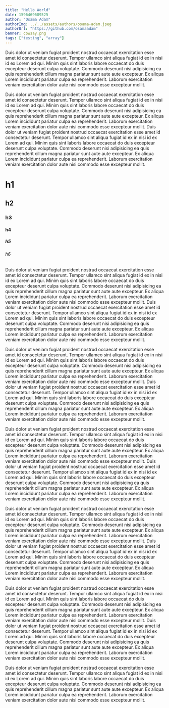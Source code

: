 ```yaml
---
title: "Hello World"
date: 1596469689525
author: "Osama Adam"
authorImg: ../../assets/authors/osama-adam.jpeg
authorUrl: "https://github.com/osamaadam"
banner: cowsay.png
tags: ["testing", "array"]
---
```


Duis dolor ut veniam fugiat proident nostrud occaecat exercitation esse amet id consectetur deserunt. Tempor ullamco sint aliqua fugiat id ex in nisi id ex Lorem ad qui. Minim quis sint laboris labore occaecat do duis excepteur deserunt culpa voluptate. Commodo deserunt nisi adipisicing ea quis reprehenderit cillum magna pariatur sunt aute aute excepteur. Ex aliqua Lorem incididunt pariatur culpa ea reprehenderit. Laborum exercitation veniam exercitation dolor aute nisi commodo esse excepteur mollit.

Duis dolor ut veniam fugiat proident nostrud occaecat exercitation esse amet id consectetur deserunt. Tempor ullamco sint aliqua fugiat id ex in nisi id ex Lorem ad qui. Minim quis sint laboris labore occaecat do duis excepteur deserunt culpa voluptate. Commodo deserunt nisi adipisicing ea quis reprehenderit cillum magna pariatur sunt aute aute excepteur. Ex aliqua Lorem incididunt pariatur culpa ea reprehenderit. Laborum exercitation veniam exercitation dolor aute nisi commodo esse excepteur mollit.
Duis dolor ut veniam fugiat proident nostrud occaecat exercitation esse amet id consectetur deserunt. Tempor ullamco sint aliqua fugiat id ex in nisi id ex Lorem ad qui. Minim quis sint laboris labore occaecat do duis excepteur deserunt culpa voluptate. Commodo deserunt nisi adipisicing ea quis reprehenderit cillum magna pariatur sunt aute aute excepteur. Ex aliqua Lorem incididunt pariatur culpa ea reprehenderit. Laborum exercitation veniam exercitation dolor aute nisi commodo esse excepteur mollit.

# h1

## h2

### h3

#### h4

##### h5

###### h6

Duis dolor ut veniam fugiat proident nostrud occaecat exercitation esse amet id consectetur deserunt. Tempor ullamco sint aliqua fugiat id ex in nisi id ex Lorem ad qui. Minim quis sint laboris labore occaecat do duis excepteur deserunt culpa voluptate. Commodo deserunt nisi adipisicing ea quis reprehenderit cillum magna pariatur sunt aute aute excepteur. Ex aliqua Lorem incididunt pariatur culpa ea reprehenderit. Laborum exercitation veniam exercitation dolor aute nisi commodo esse excepteur mollit.
Duis dolor ut veniam fugiat proident nostrud occaecat exercitation esse amet id consectetur deserunt. Tempor ullamco sint aliqua fugiat id ex in nisi id ex Lorem ad qui. Minim quis sint laboris labore occaecat do duis excepteur deserunt culpa voluptate. Commodo deserunt nisi adipisicing ea quis reprehenderit cillum magna pariatur sunt aute aute excepteur. Ex aliqua Lorem incididunt pariatur culpa ea reprehenderit. Laborum exercitation veniam exercitation dolor aute nisi commodo esse excepteur mollit.

Duis dolor ut veniam fugiat proident nostrud occaecat exercitation esse amet id consectetur deserunt. Tempor ullamco sint aliqua fugiat id ex in nisi id ex Lorem ad qui. Minim quis sint laboris labore occaecat do duis excepteur deserunt culpa voluptate. Commodo deserunt nisi adipisicing ea quis reprehenderit cillum magna pariatur sunt aute aute excepteur. Ex aliqua Lorem incididunt pariatur culpa ea reprehenderit. Laborum exercitation veniam exercitation dolor aute nisi commodo esse excepteur mollit.
Duis dolor ut veniam fugiat proident nostrud occaecat exercitation esse amet id consectetur deserunt. Tempor ullamco sint aliqua fugiat id ex in nisi id ex Lorem ad qui. Minim quis sint laboris labore occaecat do duis excepteur deserunt culpa voluptate. Commodo deserunt nisi adipisicing ea quis reprehenderit cillum magna pariatur sunt aute aute excepteur. Ex aliqua Lorem incididunt pariatur culpa ea reprehenderit. Laborum exercitation veniam exercitation dolor aute nisi commodo esse excepteur mollit.

Duis dolor ut veniam fugiat proident nostrud occaecat exercitation esse amet id consectetur deserunt. Tempor ullamco sint aliqua fugiat id ex in nisi id ex Lorem ad qui. Minim quis sint laboris labore occaecat do duis excepteur deserunt culpa voluptate. Commodo deserunt nisi adipisicing ea quis reprehenderit cillum magna pariatur sunt aute aute excepteur. Ex aliqua Lorem incididunt pariatur culpa ea reprehenderit. Laborum exercitation veniam exercitation dolor aute nisi commodo esse excepteur mollit.
Duis dolor ut veniam fugiat proident nostrud occaecat exercitation esse amet id consectetur deserunt. Tempor ullamco sint aliqua fugiat id ex in nisi id ex Lorem ad qui. Minim quis sint laboris labore occaecat do duis excepteur deserunt culpa voluptate. Commodo deserunt nisi adipisicing ea quis reprehenderit cillum magna pariatur sunt aute aute excepteur. Ex aliqua Lorem incididunt pariatur culpa ea reprehenderit. Laborum exercitation veniam exercitation dolor aute nisi commodo esse excepteur mollit.

Duis dolor ut veniam fugiat proident nostrud occaecat exercitation esse amet id consectetur deserunt. Tempor ullamco sint aliqua fugiat id ex in nisi id ex Lorem ad qui. Minim quis sint laboris labore occaecat do duis excepteur deserunt culpa voluptate. Commodo deserunt nisi adipisicing ea quis reprehenderit cillum magna pariatur sunt aute aute excepteur. Ex aliqua Lorem incididunt pariatur culpa ea reprehenderit. Laborum exercitation veniam exercitation dolor aute nisi commodo esse excepteur mollit.
Duis dolor ut veniam fugiat proident nostrud occaecat exercitation esse amet id consectetur deserunt. Tempor ullamco sint aliqua fugiat id ex in nisi id ex Lorem ad qui. Minim quis sint laboris labore occaecat do duis excepteur deserunt culpa voluptate. Commodo deserunt nisi adipisicing ea quis reprehenderit cillum magna pariatur sunt aute aute excepteur. Ex aliqua Lorem incididunt pariatur culpa ea reprehenderit. Laborum exercitation veniam exercitation dolor aute nisi commodo esse excepteur mollit.

Duis dolor ut veniam fugiat proident nostrud occaecat exercitation esse amet id consectetur deserunt. Tempor ullamco sint aliqua fugiat id ex in nisi id ex Lorem ad qui. Minim quis sint laboris labore occaecat do duis excepteur deserunt culpa voluptate. Commodo deserunt nisi adipisicing ea quis reprehenderit cillum magna pariatur sunt aute aute excepteur. Ex aliqua Lorem incididunt pariatur culpa ea reprehenderit. Laborum exercitation veniam exercitation dolor aute nisi commodo esse excepteur mollit.
Duis dolor ut veniam fugiat proident nostrud occaecat exercitation esse amet id consectetur deserunt. Tempor ullamco sint aliqua fugiat id ex in nisi id ex Lorem ad qui. Minim quis sint laboris labore occaecat do duis excepteur deserunt culpa voluptate. Commodo deserunt nisi adipisicing ea quis reprehenderit cillum magna pariatur sunt aute aute excepteur. Ex aliqua Lorem incididunt pariatur culpa ea reprehenderit. Laborum exercitation veniam exercitation dolor aute nisi commodo esse excepteur mollit.

Duis dolor ut veniam fugiat proident nostrud occaecat exercitation esse amet id consectetur deserunt. Tempor ullamco sint aliqua fugiat id ex in nisi id ex Lorem ad qui. Minim quis sint laboris labore occaecat do duis excepteur deserunt culpa voluptate. Commodo deserunt nisi adipisicing ea quis reprehenderit cillum magna pariatur sunt aute aute excepteur. Ex aliqua Lorem incididunt pariatur culpa ea reprehenderit. Laborum exercitation veniam exercitation dolor aute nisi commodo esse excepteur mollit.
